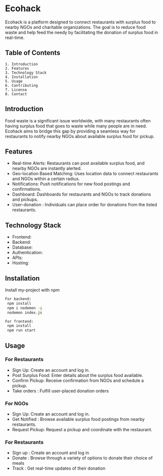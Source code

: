  # Ecohack

Ecohack is a platform designed to connect restaurants with surplus food to nearby NGOs and charitable organizations. The goal is to reduce food waste and help feed the needy by facilitating the donation of surplus food in real-time.


## Table of Contents 

    1. Introduction
    2. Features
    3. Technology Stack
    4. Installation
    5. Usage
    6. Contributing
    7. License
    8. Contact
## Introduction

Food waste is a significant issue worldwide, with many restaurants often having surplus food that goes to waste while many people are in need. Ecohack aims to bridge this gap by providing a seamless way for restaurants to notify nearby NGOs about available surplus food for pickup.

## Features

* Real-time Alerts: Restaurants can post available surplus food, and nearby NGOs are instantly alerted.
* Geo-location Based Matching: Uses location data to connect restaurants and NGOs within a certain radius.
* Notifications: Push notifications for new food postings and confirmations.
* Dashboard: Dashboards for restaurants and NGOs to track donations and pickups.
* User-donation : Individuals can place order for donations from the listed restaurants.

## Technology Stack

* Frontend: 
* Backend: 
* Database: 
* Authentication: 
* APIs: 
* Hosting: 
## Installation

Install my-project with npm

```bash
For backend:
 npm install
 npm i nodemon -g
 nodemon index.js

For frontend:
 npm install
 npm run start
```
    
## Usage

### For Restaurants
* Sign Up: Create an account and log in.
* Post Surplus Food: Enter details about the surplus food available.
* Confirm Pickup: Receive confirmation from NGOs and schedule a pickup.
* Take orders : Fulfill user-placed donation orders


### For NGOs
* Sign Up: Create an account and log in.
* Get Notified : Browse available surplus food postings from nearby restaurants.
* Request Pickup: Request a pickup and coordinate with the restaurant.

### For Restaurants
* Sign up : Create an account and log in
* Donate : Browse through a variety of options to donate their choice of meals
* Track : Get real-time updates of their donation


